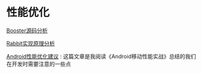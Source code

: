 
# 性能优化

[Booster源码分析](booster框架分析/README.md) 

[Rabbit实现原理分析](rabbit/README.md) 

[Android性能优化建议](Android性能优化建议.md) : 这篇文章是我阅读《Android移动性能实战》总结的我们在开发时需要注意的一些点
